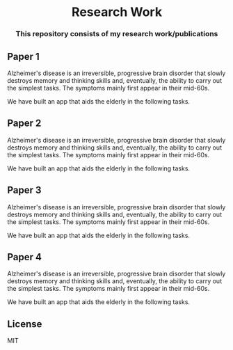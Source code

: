 
<h1 align="center">
	Research Work
</h1>

<h3 align="center">This repository consists of my research work/publications</h3>

## Paper 1

<p> Alzheimer's disease is an irreversible, progressive brain disorder that slowly destroys memory and thinking skills and, eventually, the ability to carry out the simplest tasks. The symptoms mainly first appear in their mid-60s.

We have built an app that aids the elderly in the following tasks.
</p>

## Paper 2

<p> Alzheimer's disease is an irreversible, progressive brain disorder that slowly destroys memory and thinking skills and, eventually, the ability to carry out the simplest tasks. The symptoms mainly first appear in their mid-60s.

We have built an app that aids the elderly in the following tasks.
</p>

## Paper 3

<p> Alzheimer's disease is an irreversible, progressive brain disorder that slowly destroys memory and thinking skills and, eventually, the ability to carry out the simplest tasks. The symptoms mainly first appear in their mid-60s.

We have built an app that aids the elderly in the following tasks.
</p>

## Paper 4

<p> Alzheimer's disease is an irreversible, progressive brain disorder that slowly destroys memory and thinking skills and, eventually, the ability to carry out the simplest tasks. The symptoms mainly first appear in their mid-60s.

We have built an app that aids the elderly in the following tasks.
</p>


## License

MIT

